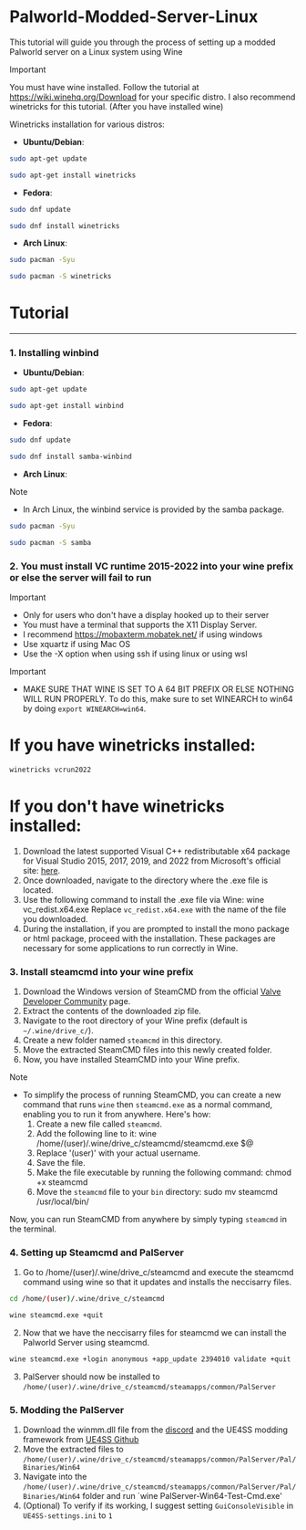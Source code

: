 # Palworld-Modded-Server-Linux
This tutorial will guide you through the process of setting up a modded Palworld server on a Linux system using Wine

> [!IMPORTANT]
> You must have wine installed. Follow the tutorial at https://wiki.winehq.org/Download for your specific distro.
> I also recommend winetricks for this tutorial. (After you have installed wine)

Winetricks installation for various distros:

- **Ubuntu/Debian**:
```bash
sudo apt-get update
```
```bash
sudo apt-get install winetricks
```
- **Fedora**:
```bash
sudo dnf update
```
```bash 
sudo dnf install winetricks
```
- **Arch Linux**:
```bash
sudo pacman -Syu
```
```bash
sudo pacman -S winetricks
```

# Tutorial
---

### 1. Installing winbind

- **Ubuntu/Debian**:
```bash
sudo apt-get update
```
```bash
sudo apt-get install winbind
```
- **Fedora**:
```bash
sudo dnf update
```
```bash 
sudo dnf install samba-winbind
```
- **Arch Linux**:
> [!NOTE]
> - In Arch Linux, the winbind service is provided by the samba package.
```bash
sudo pacman -Syu
```
```bash
sudo pacman -S samba
```

### 2. You must install VC runtime 2015-2022 into your wine prefix or else the server will fail to run

> [!IMPORTANT]
> - Only for users who don't have a display hooked up to their server
> - You must have a terminal that supports the X11 Display Server.
> - I recommend https://mobaxterm.mobatek.net/ if using windows
> - Use xquartz if using Mac OS
> - Use the -X option when using ssh if using linux or using wsl

>[!IMPORTANT]
> - MAKE SURE THAT WINE IS SET TO A 64 BIT PREFIX OR ELSE NOTHING WILL RUN PROPERLY. To do this, make sure to set WINEARCH to win64 by doing `export WINEARCH=win64`.

# If you have winetricks installed:
```bash
winetricks vcrun2022
```

# If you don't have winetricks installed:
1. Download the latest supported Visual C++ redistributable x64 package for Visual Studio 2015, 2017, 2019, and 2022 from Microsoft's official site: [here](https://learn.microsoft.com/en-us/cpp/windows/latest-supported-vc-redist?view=msvc-170#visual-studio-2015-2017-2019-and-2022).
2. Once downloaded, navigate to the directory where the .exe file is located.
3. Use the following command to install the .exe file via Wine:
wine vc_redist.x64.exe
Replace `vc_redist.x64.exe` with the name of the file you downloaded.
4. During the installation, if you are prompted to install the mono package or html package, proceed with the installation. These packages are necessary for some applications to run correctly in Wine.

### 3. Install steamcmd into your wine prefix

1. Download the Windows version of SteamCMD from the official [Valve Developer Community](https://developer.valvesoftware.com/wiki/SteamCMD#Windows) page.
2. Extract the contents of the downloaded zip file.
3. Navigate to the root directory of your Wine prefix (default is `~/.wine/drive_c/`).
4. Create a new folder named `steamcmd` in this directory.
5. Move the extracted SteamCMD files into this newly created folder.
6. Now, you have installed SteamCMD into your Wine prefix.

> [!NOTE]
> - To simplify the process of running SteamCMD, you can create a new command that runs `wine` then `steamcmd.exe` as a normal command, enabling you to run it from anywhere. Here's how:
>   1. Create a new file called `steamcmd`.
>   2. Add the following line to it:
>   wine /home/(user)/.wine/drive_c/steamcmd/steamcmd.exe $@
>   3. Replace '(user)' with your actual username.
>   4. Save the file.
>   5. Make the file executable by running the following command:
>   chmod +x steamcmd
>   6. Move the `steamcmd` file to your `bin` directory:
>   sudo mv steamcmd /usr/local/bin/
>
> Now, you can run SteamCMD from anywhere by simply typing `steamcmd` in the terminal.

### 4. Setting up Steamcmd and PalServer
1. Go to /home/(user)/.wine/drive_c/steamcmd and execute the steamcmd command using wine so that it updates and installs the neccisarry files.
```bash
cd /home/(user)/.wine/drive_c/steamcmd
```
```bash
wine steamcmd.exe +quit
```
2. Now that we have the neccisarry files for steamcmd we can install the Palworld Server using steamcmd.
```bash
wine steamcmd.exe +login anonymous +app_update 2394010 validate +quit
```
3. PalServer should now be installed to `/home/(user)/.wine/drive_c/steamcmd/steamapps/common/PalServer`

### 5. Modding the PalServer
1. Download the winmm.dll file from the [discord](https://cdn.discordapp.com/attachments/1107095082567471114/1200053412126003250/winmm.zip) and the UE4SS modding framework from [UE4SS Github](https://github.com/UE4SS-RE/RE-UE4SS/releases/download/v3.0.1/UE4SS_v3.0.1.zip)
2. Move the extracted files to `/home/(user)/.wine/drive_c/steamcmd/steamapps/common/PalServer/Pal/Binaries/Win64`
3. Navigate into the `/home/(user)/.wine/drive_c/steamcmd/steamapps/common/PalServer/Pal/Binaries/Win64` folder and run `wine PalServer-Win64-Test-Cmd.exe'
4. (Optional) To verify if its working, I suggest setting `GuiConsoleVisible` in `UE4SS-settings.ini` to `1`
